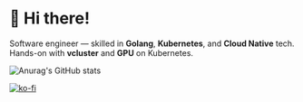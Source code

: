 # 👋 Hi there!


Software engineer — skilled in **Golang**, **Kubernetes**, and **Cloud Native** tech.  
Hands-on with **vcluster** and **GPU** on Kubernetes.

![Anurag's GitHub stats](https://github-readme-stats.vercel.app/api?username=mayooot&show_icons=true&bg_color=00000000)


[![ko-fi](https://ko-fi.com/img/githubbutton_sm.svg)](https://ko-fi.com/harryli)

